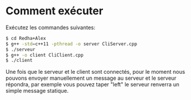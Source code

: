 # Comment exécuter

Exécutez les commandes suivantes:

```sh
$ cd Redha+Alex
$ g++ -std=c++11 -pthread -o server CliServer.cpp
$ ./serveur
$ g++ -o client CliClient.cpp
$ ./client
```

Une fois que le serveur et le client sont connectés, pour le moment nous pouvons envoyer manuellement un message au 
serveur et le serveur répondra, par exemple vous pouvez taper "left" le serveur renverra un simple message statique.

